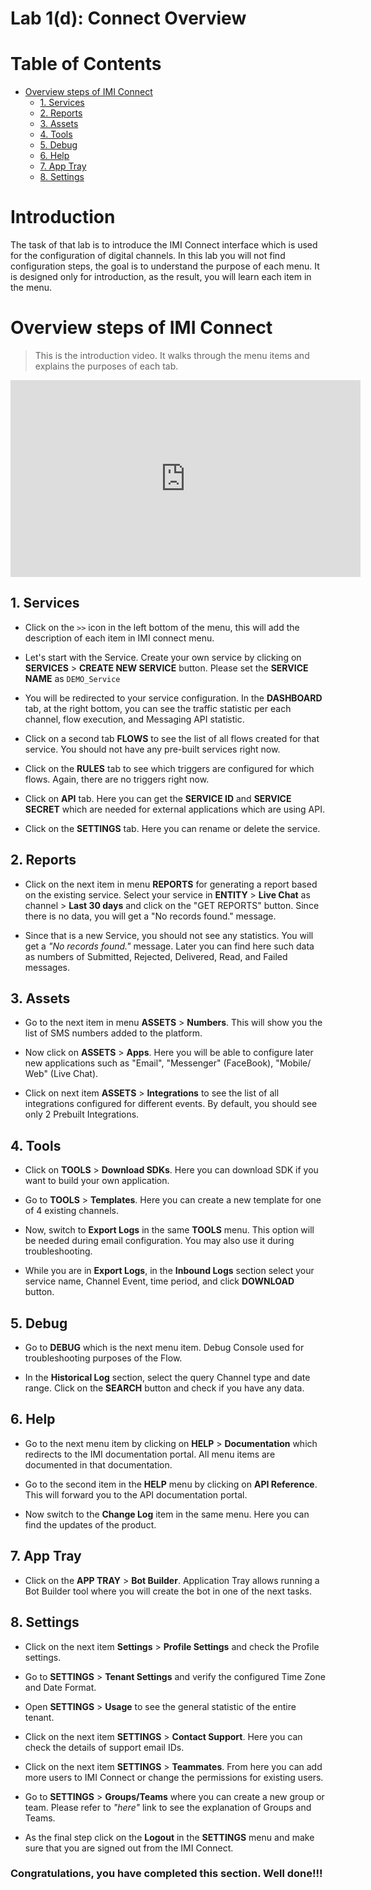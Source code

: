 # Lab 1(d): Connect Overview


# Table of Contents

- [Overview steps of IMI Connect](#overview-steps-of-imi-connect)
  * [1. Services](#1-services)
  * [2. Reports](#2-reports)
  * [3. Assets](#3-assets)
  * [4. Tools](#4-tools)
  * [5. Debug](#5-debug)
  * [6. Help](#6-help)
  * [7. App Tray](#7-app-tray)
  * [8. Settings](#8-settings)


# Introduction

The task of that lab is to introduce the IMI Connect interface which is used for the configuration of digital channels. In this lab you will not find configuration steps, the goal is to understand the purpose of each menu. It is designed only for introduction, as the result, you will learn each item in the menu.



# Overview steps of IMI Connect
> This is the introduction video. It walks through the menu items and explains the purposes of each tab.

<iframe width="560" height="315" src="https://www.youtube.com/embed/5cgJyEfVddc" title="Lab 1(d): Connect Overview" frameborder="0" allow="accelerometer; autoplay; clipboard-write; encrypted-media; gyroscope; picture-in-picture" allowfullscreen></iframe>



## 1. Services

- Click on the `>>` icon in the left bottom of the menu, this will add the description of each item in IMI connect menu.

- Let's start with the Service. Create your own service by clicking on **SERVICES** > **CREATE NEW SERVICE** button. Please set the **SERVICE NAME** as `DEMO_Service`

- You will be redirected to your service configuration. In the **DASHBOARD** tab, at the right bottom, you can see the traffic statistic per each channel, flow execution, and Messaging API statistic.

- Click on a second tab **FLOWS** to see the list of all flows created for that service. You should not have any pre-built services right now.

- Click on the **RULES** tab to see which triggers are configured for which flows. Again, there are no triggers right now.

- Click on **API** tab. Here you can get the **SERVICE ID** and **SERVICE SECRET** which are needed for external applications which are using API.

- Click on the **SETTINGS** tab. Here you can rename or delete the service. 

## 2. Reports

- Click on the next item in menu **REPORTS** for generating a report based on the existing service. Select your service in **ENTITY** > **Live Chat** as channel > **Last 30 days** and click on the "GET REPORTS" button. Since there is no data, you will get a "No records found." message.

- Since that is a new Service, you should not see any statistics. You will get a _"No records found."_ message. Later you can find here such data as numbers of Submitted, Rejected, Delivered, Read, and Failed messages.

## 3. Assets

- Go to the next item in menu **ASSETS** > **Numbers**. This will show you the list of SMS numbers added to the platform.

- Now click on **ASSETS** > **Apps**. Here you will be able to configure later new applications such as "Email", "Messenger" (FaceBook), "Mobile/ Web" (Live Chat).

- Click on next item **ASSETS** > **Integrations** to see the list of all integrations configured for different events. By default, you should see only 2 Prebuilt Integrations.


## 4. Tools

- Click on **TOOLS** > **Download SDKs**. Here you can download SDK if you want to build your own application.

- Go to **TOOLS** > **Templates**. Here you can create a new template for one of 4 existing channels.

- Now, switch to **Export Logs** in the same **TOOLS** menu. This option will be needed during email configuration. You may also use it during troubleshooting.

- While you are in **Export Logs**, in the **Inbound Logs** section select your service name, Channel Event, time period, and click **DOWNLOAD** button.


## 5. Debug

- Go to **DEBUG** which is the next menu item. Debug Console used for troubleshooting purposes of the Flow. 

- In the **Historical Log** section, select the query Channel type and date range. Click on the **SEARCH** button and check if you have any data.


## 6. Help

- Go to the next menu item by clicking on **HELP** > **Documentation** which redirects to the IMI documentation portal. All menu items are documented in that documentation.

- Go to the second item in the **HELP** menu by clicking on **API Reference**. This will forward you to the API documentation portal.

- Now switch to the **Change Log** item in the same menu. Here you can find the updates of the product.


## 7. App Tray

- Click on the **APP TRAY** > **Bot Builder**. Application Tray allows running a Bot Builder tool where you will create the bot in one of the next tasks.

## 8. Settings

- Click on the next item **Settings** > **Profile Settings** and check the Profile settings.

- Go to **SETTINGS** > **Tenant Settings** and verify the configured Time Zone and Date Format.

- Open **SETTINGS** > **Usage** to see the general statistic of the entire tenant.

- Click on the next item **SETTINGS** > **Contact Support**. Here you can check the details of support email IDs.

- Click on the next item **SETTINGS** > **Teammates**. From here you can add more users to IMI Connect or change the permissions for existing users.

- Go to **SETTINGS** > **Groups/Teams** where you can create a new group or team. Please refer to _"here"_ link to see the explanation of Groups and Teams.

- As the final step click on the **Logout** in the **SETTINGS** menu and make sure that you are signed out from the IMI Connect.


### Congratulations, you have completed this section. Well done!!!
